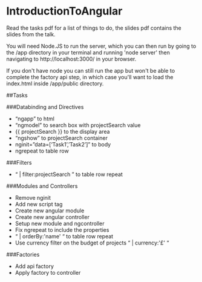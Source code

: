 IntroductionToAngular
=====================

Read the tasks pdf for a list of things to do, the slides pdf contains the slides from the talk.

You will need Node.JS to run the server, which you can then run by going to the /app directory in your terminal and running 'node server' then navigating to http://localhost:3000/ in your browser. 

If you don't have node you can still run the app but won't be able to complete the factory api step, in which case you'll want to load the index.html inside /app/public directory.


##Tasks

###Data­binding and Directives
* “ng­app” to html
* “ng­model” to search box with projectSearch value
* {{ projectSearch }} to the display area
* “ng­show” to projectSearch container
* ng­init=”data=[‘Task1’,’Task2’]” to body
* ng­repeat to table row

###Filters
* “ | filter:projectSearch ” to table row repeat

###Modules and Controllers
* Remove ng­init
* Add new script tag
* Create new angular module
* Create new angular controller
* Setup new module and ng­controller
* Fix ng­repeat to include the properties
* “ | orderBy:'name' “ to table row repeat
* Use currency filter on the budget of projects “ | currency:'£' “

###Factories
* Add api factory
* Apply factory to controller

